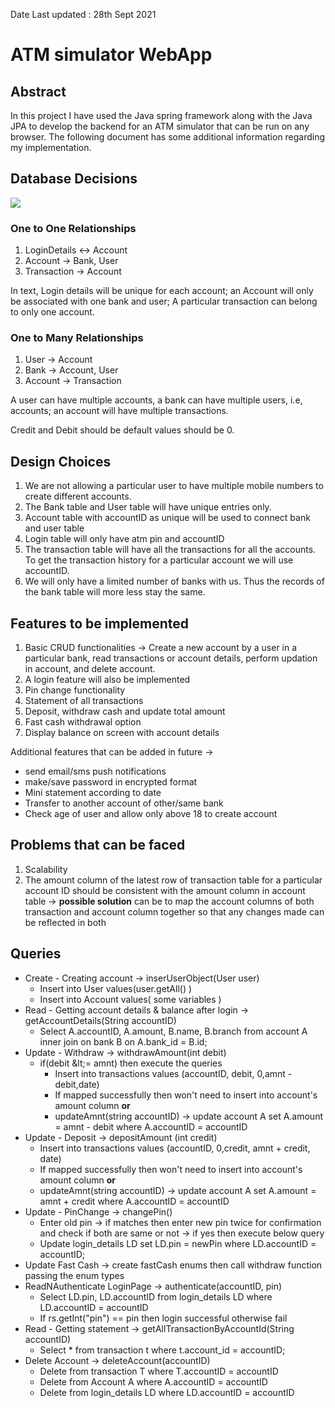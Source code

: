 Date Last updated : 28th Sept 2021

# ATM simulator WebApp

## Abstract

In this project I have used the Java spring framework along with the Java JPA to develop the backend for an ATM simulator that can be run on any browser. The following document has some additional information regarding my implementation.

## Database Decisions

![](RackMultipart20211007-4-1u79cb6_html_72a6638e8eaccaac.png)

### One to One Relationships

1. LoginDetails ↔ Account
2. Account → Bank, User
3. Transaction → Account

In text, Login details will be unique for each account; an Account will only be associated with one bank and user; A particular transaction can belong to only one account.

### One to Many Relationships

1. User → Account
2. Bank → Account, User
3. Account → Transaction

A user can have multiple accounts, a bank can have multiple users, i.e, accounts; an account will have multiple transactions.

Credit and Debit should be default values should be 0.

## Design Choices

1. We are not allowing a particular user to have multiple mobile numbers to create different accounts.
2. The Bank table and User table will have unique entries only.
3. Account table with accountID as unique will be used to connect bank and user table
4. Login table will only have atm pin and accountID
5. The transaction table will have all the transactions for all the accounts. To get the transaction history for a particular account we will use accountID.
6. We will only have a limited number of banks with us. Thus the records of the bank table will more less stay the same.

## Features to be implemented

1. Basic CRUD functionalities → Create a new account by a user in a particular bank, read transactions or account details, perform updation in account, and delete account.
2. A login feature will also be implemented
3. Pin change functionality
4. Statement of all transactions
5. Deposit, withdraw cash and update total amount
6. Fast cash withdrawal option
7. Display balance on screen with account details

Additional features that can be added in future →

- send email/sms push notifications
- make/save password in encrypted format
- Mini statement according to date
- Transfer to another account of other/same bank
- Check age of user and allow only above 18 to create account

## Problems that can be faced

1. Scalability
2. The amount column of the latest row of transaction table for a particular account ID should be consistent with the amount column in account table → **possible solution** can be to map the account columns of both transaction and account column together so that any changes made can be reflected in both

## Queries

- Create - Creating account → inserUserObject(User user)
  - Insert into User values(user.getAll() )
  - Insert into Account values( some variables )
- Read - Getting account details &amp; balance after login → getAccountDetails(String accountID)
  - Select A.accountID, A.amount, B.name, B.branch from account A inner join on bank B on A.bank\_id = B.id;
- Update - Withdraw → withdrawAmount(int debit)
  - if(debit \&lt;= amnt) then execute the queries
    - Insert into transactions values (accountID, debit, 0,amnt - debit,date)
    - If mapped successfully then won&#39;t need to insert into account&#39;s amount column **or**
    - updateAmnt(string accountID) → update account A set A.amount = amnt - debit where A.accountID = accountID
- Update - Deposit → depositAmount (int credit)
  - Insert into transactions values (accountID, 0,credit, amnt + credit, date)
  - If mapped successfully then won&#39;t need to insert into account&#39;s amount column **or**
  - updateAmnt(string accountID) → update account A set A.amount = amnt + credit where A.accountID = accountID
- Update - PinChange → changePin()
  - Enter old pin → if matches then enter new pin twice for confirmation and check if both are same or not → if yes then execute below query
  - Update login\_details LD set LD.pin = newPin where LD.accountID = accountID;
- Update Fast Cash → create fastCash enums then call withdraw function passing the enum types
- ReadNAuthenticate LoginPage → authenticate(accountID, pin)
  - Select LD.pin, LD.accountID from login\_details LD where LD.accountID = accountID
  - If rs.getInt(&quot;pin&quot;) == pin then login successful otherwise fail
- Read - Getting statement → getAllTransactionByAccountId(String accountID)
  - Select \* from transaction t where t.account\_id = accountID;
- Delete Account → deleteAccount(accountID)
  - Delete from transaction T where T.accountID = accountID
  - Delete from Account A where A.accountID = accountID
  - Delete from login\_details LD where LD.accountID = accountID
